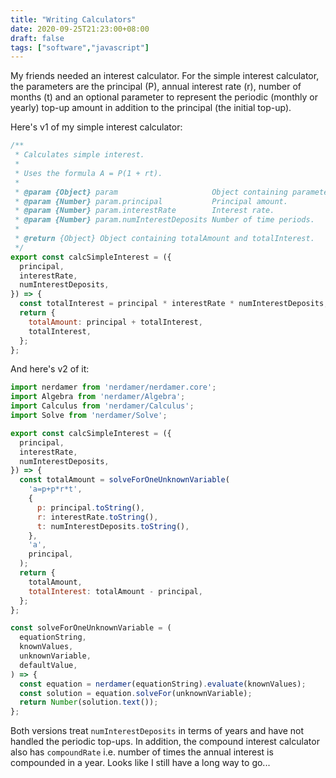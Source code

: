 ```yaml
---
title: "Writing Calculators"
date: 2020-09-25T21:23:00+08:00
draft: false
tags: ["software","javascript"]
---
```

My friends needed an interest calculator. For the simple interest calculator, the parameters are the principal (P), annual interest rate (r), number of months (t) and an optional parameter to represent the periodic (monthly or yearly) top-up amount in addition to the principal (the initial top-up).

Here's v1 of my simple interest calculator:

```javascript
/**
 * Calculates simple interest.
 *
 * Uses the formula A = P(1 + rt).
 *
 * @param {Object} param                     Object containing parameters.
 * @param {Number} param.principal           Principal amount.
 * @param {Number} param.interestRate        Interest rate.
 * @param {Number} param.numInterestDeposits Number of time periods.
 *
 * @return {Object} Object containing totalAmount and totalInterest.
 */
export const calcSimpleInterest = ({
  principal,
  interestRate,
  numInterestDeposits,
}) => {
  const totalInterest = principal * interestRate * numInterestDeposits;
  return {
    totalAmount: principal + totalInterest,
    totalInterest,
  };
};
```

And here's v2 of it:

```javascript
import nerdamer from 'nerdamer/nerdamer.core';
import Algebra from 'nerdamer/Algebra';
import Calculus from 'nerdamer/Calculus';
import Solve from 'nerdamer/Solve';

export const calcSimpleInterest = ({
  principal,
  interestRate,
  numInterestDeposits,
}) => {
  const totalAmount = solveForOneUnknownVariable(
    'a=p+p*r*t',
    {
      p: principal.toString(),
      r: interestRate.toString(),
      t: numInterestDeposits.toString(),
    },
    'a',
    principal,
  );
  return {
    totalAmount,
    totalInterest: totalAmount - principal,
  };
};

const solveForOneUnknownVariable = (
  equationString,
  knownValues,
  unknownVariable,
  defaultValue,
) => {
  const equation = nerdamer(equationString).evaluate(knownValues);
  const solution = equation.solveFor(unknownVariable);
  return Number(solution.text());
};
```

Both versions treat `numInterestDeposits` in terms of years and have not handled the periodic top-ups. In addition, the compound interest calculator also has `compoundRate` i.e. number of times the annual interest is compounded in a year. Looks like I still have a long way to go...
